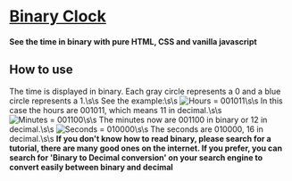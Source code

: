 # [Binary Clock](href=leoriether.github.io/binaryclock)
#### See the time in binary with pure HTML, CSS and vanilla javascript

## How to use
The time is displayed in binary. Each gray circle represents a 0 and a blue circle represents a 1.\s\s
See the example:\s\s
![Hours = 001011](http://i.imgur.com/bSCCzrz.jpg)\s\s
In this case the hours are 001011, which means 11 in decimal.\s\s
![Minutes = 001100](http://i.imgur.com/gOw4uc0.jpg)\s\s
The minutes now are 001100 in binary or 12 in decimal.\s\s
![Seconds = 010000](http://i.imgur.com/gOw4uc0.jpg)\s\s
The seconds are 010000, 16 in decimal.\s\s
**If you don't know how to read binary, please search for a tutorial, there are many good ones on the internet. If you prefer, you can search for 'Binary to Decimal conversion' on your search engine to convert easily between binary and decimal**
